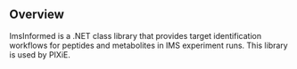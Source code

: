 ## Overview

ImsInformed is a .NET class library that provides target identification workflows 
for peptides and metabolites in IMS experiment runs.  This library is used by PIXiE.
